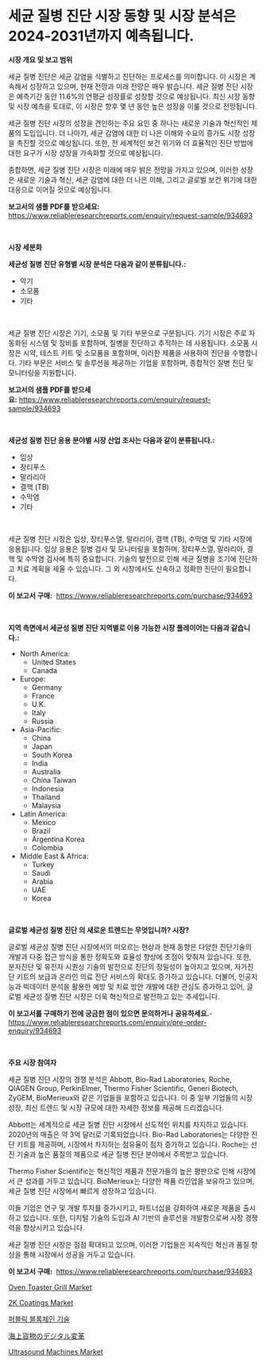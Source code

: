 <p><h1>세균 질병 진단 시장 동향 및 시장 분석은 2024-2031년까지 예측됩니다.</h1></p><p><strong>시장 개요 및 보고 범위</strong></p>
<p><p>세균 질병 진단은 세균 감염을 식별하고 진단하는 프로세스를 의미합니다. 이 시장은 계속해서 성장하고 있으며, 현재 전망과 미래 전망은 매우 밝습니다. 세균 질병 진단 시장은 예측기간 동안 11.6%의 연평균 성장률로 성장할 것으로 예상됩니다. 최신 시장 동향 및 시장 예측을 토대로, 이 시장은 향후 몇 년 동안 높은 성장을 이룰 것으로 전망됩니다. </p><p>세균 질병 진단 시장의 성장을 견인하는 주요 요인 중 하나는 새로운 기술과 혁신적인 제품의 도입입니다. 더 나아가, 세균 감염에 대한 더 나은 이해와 수요의 증가도 시장 성장을 촉진할 것으로 예상됩니다. 또한, 전 세계적인 보건 위기와 더 효율적인 진단 방법에 대한 요구가 시장 성장을 가속화할 것으로 예상됩니다. </p><p>종합하면, 세균 질병 진단 시장은 미래에 매우 밝은 전망을 가지고 있으며, 이러한 성장은 새로운 기술과 혁신, 세균 감염에 대한 더 나은 이해, 그리고 글로벌 보건 위기에 대한 대응으로 이어질 것으로 예상됩니다.</p></p>
<p><strong>보고서의 샘플 PDF를 받으세요:</strong> <a href="https://www.reliableresearchreports.com/enquiry/request-sample/934693">https://www.reliableresearchreports.com/enquiry/request-sample/934693</a></p>
<p>&nbsp;</p>
<p><strong>시장 세분화</strong></p>
<p><strong>세균성 질병 진단 유형별 시장 분석은 다음과 같이 분류됩니다.:</strong></p>
<p><ul><li>악기</li><li>소모품</li><li>기타</li></ul></p>
<p>&nbsp;</p>
<p><p>세균 질병 진단 시장은 기기, 소모품 및 기타 부문으로 구분됩니다. 기기 시장은 주로 자동화된 시스템 및 장비를 포함하며, 질병을 진단하고 추적하는 데 사용됩니다. 소모품 시장은 시약, 테스트 키트 및 소모품을 포함하며, 이러한 제품을 사용하여 진단을 수행합니다. 기타 부문은 서비스 및 솔루션을 제공하는 기업을 포함하며, 종합적인 질병 진단 및 모니터링을 지원합니다.</p></p>
<p><strong>보고서의 샘플 PDF를 받으세요:</strong>&nbsp;<a href="https://www.reliableresearchreports.com/enquiry/request-sample/934693">https://www.reliableresearchreports.com/enquiry/request-sample/934693</a></p>
<p>&nbsp;</p>
<p><strong> 세균성 질병 진단 응용 분야별 시장 산업 조사는 다음과 같이 분류됩니다.:</strong></p>
<p><ul><li>임상</li><li>장티푸스</li><li>말라리아</li><li>결핵 (TB)</li><li>수막염</li><li>기타</li></ul></p>
<p>&nbsp;</p>
<p><p>세균 질병 진단 시장은 임상, 장티푸스열, 말라리아, 결핵 (TB), 수막염 및 기타 시장에 응용됩니다. 임상 응용은 질병 검사 및 모니터링을 포함하며, 장티푸스열, 말라리아, 결핵 및 수막염 검사에 특히 중요합니다. 기술의 발전으로 인해 세균 질병을 조기에 진단하고 치료 계획을 세울 수 있습니다. 그 외 시장에서도 신속하고 정확한 진단이 필요합니다.</p></p>
<p><strong>이 보고서 구매:</strong>&nbsp; <a href="https://www.reliableresearchreports.com/purchase/934693">https://www.reliableresearchreports.com/purchase/934693</a></p>
<p>&nbsp;</p>
<p><strong>지역 측면에서 세균성 질병 진단 지역별로 이용 가능한 시장 플레이어는 다음과 같습니다.:</strong></p>
<p><ul>
    <li>
        North America:
        <ul>
            <li>United States</li>
            <li>Canada</li>
        </ul>
    </li>
    <li>
        Europe:
        <ul>
            <li>Germany</li>
            <li>France</li>
            <li>U.K.</li>
            <li>Italy</li>
            <li>Russia</li>
        </ul>
    </li>
    <li>
        Asia-Pacific:
        <ul>
            <li>China</li>
            <li>Japan</li>
            <li>South Korea</li>
            <li>India</li>
            <li>Australia</li>
            <li>China Taiwan</li>
            <li>Indonesia</li>
            <li>Thailand</li>
            <li>Malaysia</li>
        </ul>
    </li>
    <li>
        Latin America:
        <ul>
            <li>Mexico</li>
            <li>Brazil</li>
            <li>Argentina Korea</li>
            <li>Colombia</li>
        </ul>
    </li>
    <li>
        Middle East & Africa:
        <ul>
            <li>Turkey</li>
            <li>Saudi</li>
            <li>Arabia</li>
            <li>UAE</li>
            <li>Korea</li>
        </ul>
    </li>
    </ul></p>
<p>&nbsp;</p>
<p><strong>글로벌 세균성 질병 진단 의 새로운 트렌드는 무엇입니까? 시장?</strong></p>
<p><p>글로벌 세균성 질병 진단 시장에서의 떠오르는 현상과 현재 동향은 다양한 진단기술의 개발과 다중 접근 방식을 통한 정확도와 효율성 향상에 초점이 맞춰져 있습니다. 또한, 분자진단 및 유전자 시퀀싱 기술의 발전으로 진단의 정밀성이 높아지고 있으며, 자가진단 키트의 보급과 온라인 의료 진단 서비스의 확대도 증가하고 있습니다. 더불어, 인공지능과 빅데이터 분석을 활용한 예방 및 치료 방안 개발에 대한 관심도 증가하고 있어, 글로벌 세균성 질병 진단 시장은 더욱 혁신적으로 발전하고 있는 추세입니다.</p></p>
<p><strong>이 보고서를 구매하기 전에 궁금한 점이 있으면 문의하거나 공유하세요.</strong>- <a href="https://www.reliableresearchreports.com/enquiry/pre-order-enquiry/934693">https://www.reliableresearchreports.com/enquiry/pre-order-enquiry/934693</a></p>
<p>&nbsp;</p>
<p><strong>주요 시장 참여자</strong></p>
<p><p>세균 질병 진단 시장의 경쟁 분석은 Abbott, Bio-Rad Laboratories, Roche, QIAGEN Group, PerkinElmer, Thermo Fisher Scientific, Generi Biotech, ZyGEM, BioMerieux와 같은 기업들을 포함하고 있습니다. 이 중 일부 기업들의 시장 성장, 최신 트렌드 및 시장 규모에 대한 자세한 정보를 제공해 드리겠습니다.</p><p>Abbott는 세계적으로 세균 질병 진단 시장에서 선도적인 위치를 차지하고 있습니다. 2020년의 매출은 약 3억 달러로 기록되었습니다. Bio-Rad Laboratories는 다양한 진단 키트를 제공하며, 시장에서 차지하는 점유율이 점차 증가하고 있습니다. Roche는 선진 기술과 높은 품질의 제품으로 세균 질병 진단 분야에서 주목받고 있습니다.</p><p>Thermo Fisher Scientific는 혁신적인 제품과 전문가들의 높은 평판으로 인해 시장에서 큰 성과를 거두고 있습니다. BioMerieux는 다양한 제품 라인업을 보유하고 있으며, 세균 질병 진단 시장에서 빠르게 성장하고 있습니다.</p><p>이들 기업은 연구 및 개발 투자를 증가시키고, 파트너십을 강화하여 새로운 제품을 출시하고 있습니다. 또한, 디지털 기술의 도입과 AI 기반의 솔루션을 개발함으로써 시장 경쟁력을 향상시키고 있습니다.</p><p>세균 질병 진단 시장은 점점 확대되고 있으며, 이러한 기업들은 지속적인 혁신과 품질 향상을 통해 시장에서 성공을 거두고 있습니다.</p></p>
<p><strong>이 보고서 구매:</strong>&nbsp;&nbsp;<a href="https://www.reliableresearchreports.com/purchase/934693">https://www.reliableresearchreports.com/purchase/934693</a></p>
<p><p><a href="https://view.publitas.com/reportprime-1/oven-toaster-grill-market-provides-detailed-segmentation-of-this-market-based-on-type-application-and-region-and-forecast-for-the-period-from-2024-2031/">Oven Toaster Grill Market</a></p><p><a href="https://view.publitas.com/reportprime-1/2k-coatings-market-size-and-examines-its-market-scope-with-a-primary-focus-on-growth-opportunities-and-forecasted-trends-spanning-from-2024-to-2031/">2K Coatings Market</a></p><p><a href="https://github.com/vseigx30c9a1j/Market-Research-Report-List-1/blob/main/3920189184577.md">퍼블릭 블록체인 기술</a></p><p><a href="https://github.com/dzy793153605/Market-Research-Report-List-1/blob/main/9562066184552.md">海上貨物のデジタル変革</a></p><p><a href="https://github.com/marloy8/Market-Research-Report-List-3/blob/main/ultrasound-machines-market.md">Ultrasound Machines Market</a></p></p>
